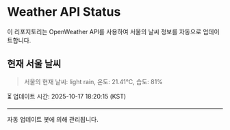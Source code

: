
# Weather API Status

이 리포지토리는 OpenWeather API를 사용하여 서울의 날씨 정보를 자동으로 업데이트합니다.

## 현재 서울 날씨
> 서울의 현재 날씨: light rain, 온도: 21.41°C, 습도: 81%

⏳ 업데이트 시간: 2025-10-17 18:20:15 (KST)

---
자동 업데이트 봇에 의해 관리됩니다.
